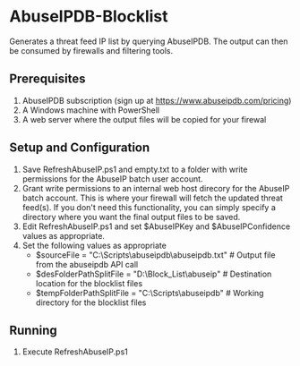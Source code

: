 # AbuseIPDB-Blocklist
Generates a threat feed IP list by querying AbuseIPDB. The output can then be consumed by firewalls and filtering tools.  

## Prerequisites
1. AbuseIPDB subscription (sign up at https://www.abuseipdb.com/pricing)  
2. A Windows machine with PowerShell  
3. A web server where the output files will be copied for your firewal

## Setup and Configuration
1. Save RefreshAbuseIP.ps1 and empty.txt to a folder with write permissions for the AbuseIP batch user account.  
2. Grant write permissions to an internal web host direcory for the AbuseIP batch account.  This is where your firewall will fetch the updated threat feed(s). If you don't need this functionality, you can simply specify a directory where you want the final output files to be saved.  
3. Edit RefreshAbuseIP.ps1 and set $AbuseIPKey and $AbuseIPConfidence values as appropriate.  
4. Set the following values as appropriate  
   - $sourceFile = "C:\Scripts\abuseipdb\abuseipdb.txt" # Output file from the abuseipdb API call
   - $desFolderPathSplitFile = "D:\Block_List\abuseip" # Destination location for the blocklist files
   - $tempFolderPathSplitFile = "C:\Scripts\abuseipdb\" # Working directory for the blocklist files

## Running
1. Execute RefreshAbuseIP.ps1
